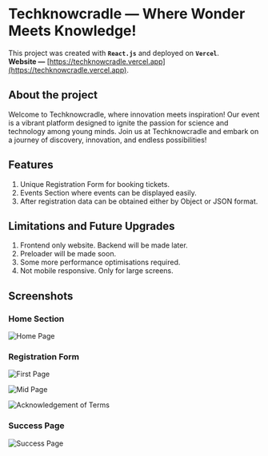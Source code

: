 # Techknowcradle — Where Wonder Meets Knowledge!

This project was created with **`React.js`** and deployed on **`Vercel`**.\
**Website —** [https://techknowcradle.vercel.app](https://techknowcradle.vercel.app).

## About the project

Welcome to Techknowcradle, where innovation meets inspiration! Our event is a vibrant platform designed to ignite the passion for science and technology among young minds. Join us at Techknowcradle and embark on a journey of discovery, innovation, and endless possibilities!

## Features

1) Unique Registration Form for booking tickets.
2) Events Section where events can be displayed easily.
3) After registration data can be obtained either by Object or JSON format.

## Limitations and Future Upgrades

1) Frontend only website. Backend will be made later.
2) Preloader will be made soon.
3) Some more performance optimisations required.
4) Not mobile responsive. Only for large screens.

## Screenshots

### **Home Section**
![Home Page](https://i.ibb.co/kGthZzS/Techknowcradle-Home-Page.png)

### **Registration Form**
![First Page](https://i.ibb.co/QJdY15w/Register-Form-1.png)

![Mid Page](https://i.ibb.co/3sBVXrY/Register-Form-2.png)

![Acknowledgement of Terms](https://i.ibb.co/yFL3f9b/Register-Form-3.png)

### **Success Page**
![Success Page](https://i.ibb.co/1KFv0MT/Success-Page.png)
